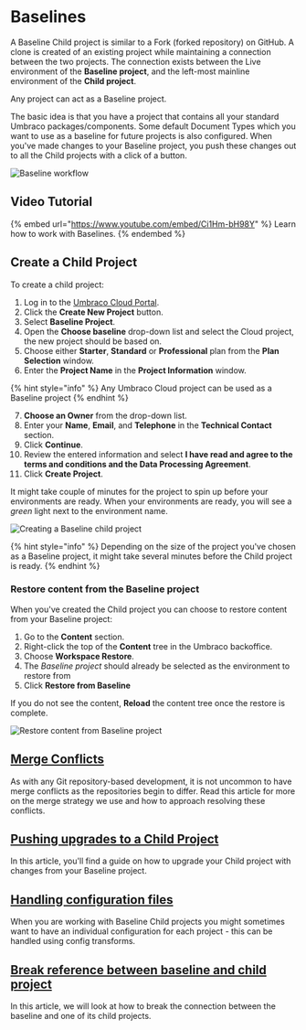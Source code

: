 # Baselines

A Baseline Child project is similar to a Fork (forked repository) on GitHub. A clone is created of an existing project while maintaining a connection between the two projects. The connection exists between the Live environment of the **Baseline project**, and the left-most mainline environment of the **Child project**.

Any project can act as a Baseline project.

The basic idea is that you have a project that contains all your standard Umbraco packages/components. Some default Document Types which you want to use as a baseline for future projects is also configured. When you've made changes to your Baseline project, you push these changes out to all the Child projects with a click of a button.

![Baseline workflow](../../getting-started/baselines/images/baseline-workflow.gif)

## Video Tutorial

{% embed url="https://www.youtube.com/embed/Ci1Hm-bH98Y" %}
Learn how to work with Baselines.
{% endembed %}

## Create a Child Project

To create a child project:

1. Log in to the [Umbraco Cloud Portal](https://www.s1.umbraco.io/projects).
2. Click the **Create New Project** button.
3. Select **Baseline Project**.
4. Open the **Choose baseline** drop-down list and select the Cloud project, the new project should be based on.
5. Choose either **Starter**, **Standard** or **Professional** plan from the **Plan Selection** window.
6. Enter the **Project Name** in the **Project Information** window.

{% hint style="info" %}
Any Umbraco Cloud project can be used as a Baseline project
{% endhint %}

7. **Choose an Owner** from the drop-down list.
8. Enter your **Name**, **Email**, and **Telephone** in the **Technical Contact** section.
9. Click **Continue**.
10. Review the entered information and select **I have read and agree to the terms and conditions and the Data Processing Agreement**.
11. Click **Create Project**.

It might take couple of minutes for the project to spin up before your environments are ready. When your environments are ready, you will see a _green_ light next to the environment name.

![Creating a Baseline child project](../../getting-started/baselines/images/baseline-creation.gif)

{% hint style="info" %}
Depending on the size of the project you've chosen as a Baseline project, it might take several minutes before the Child project is ready.
{% endhint %}

### Restore content from the Baseline project

When you've created the Child project you can choose to restore content from your Baseline project:

1. Go to the **Content** section.
2. Right-click the top of the **Content** tree in the Umbraco backoffice.
3. Choose **Workspace Restore**.
4. The _Baseline project_ should already be selected as the environment to restore from
5. Click **Restore from Baseline**

If you do not see the content, **Reload** the content tree once the restore is complete.

![Restore content from Baseline project](../../getting-started/baselines/images/RestoreFromBaseline_v10.gif)

## [Merge Conflicts](../../baseline-merge-conflicts.md)

As with any Git repository-based development, it is not uncommon to have merge conflicts as the repositories begin to differ. Read this article for more on the merge strategy we use and how to approach resolving these conflicts.

## [Pushing upgrades to a Child Project](broken-reference)

In this article, you'll find a guide on how to upgrade your Child project with changes from your Baseline project.

## [Handling configuration files](broken-reference)

When you are working with Baseline Child projects you might sometimes want to have an individual configuration for each project - this can be handled using config transforms.

## [Break reference between baseline and child project](broken-reference)

In this article, we will look at how to break the connection between the baseline and one of its child projects.
